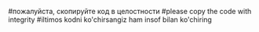 #пожалуйста, скопируйте код в целостности
#please copy the code with integrity
#iltimos kodni ko'chirsangiz ham insof bilan ko'chiring
